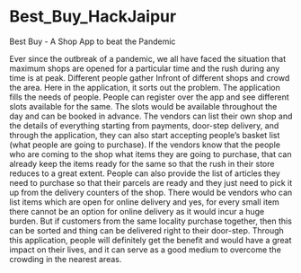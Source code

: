 # Best_Buy_HackJaipur
Best Buy - A Shop App to beat the Pandemic





Ever since the outbreak of a pandemic, we all have faced the situation that maximum shops are opened for a particular time and the rush during any time is at peak. Different people gather Infront of different shops and crowd the area. Here in the application, it sorts out the problem.
The application fills the needs of people. People can register over the app and see different slots available for the same. The slots would be available throughout the day and can be booked in advance. The vendors can list their own shop and the details of everything starting from payments, door-step delivery, and through the application, they can also start accepting people’s basket list (what people are going to purchase).
If the vendors know that the people who are coming to the shop what items they are going to purchase, that can already keep the items ready for the same so that the rush in their store reduces to a great extent.
People can also provide the list of articles they need to purchase so that their parcels are ready and they just need to pick it up from the delivery counters of the shop.
There would be vendors who can list items which are open for online delivery and yes, for every small item there cannot be an option for online delivery as it would incur a huge burden. But if customers from the same locality purchase together, then this can be sorted and thing can be delivered right to their door-step.
Through this application, people will definitely get the benefit and would have a great impact on their lives, and it can serve as a good medium to overcome the crowding in the nearest areas.
